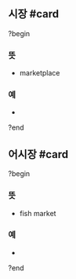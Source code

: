 ## 시장 #card
?begin
### 뜻
- marketplace
### 예
-
?end
<!--SR:!2025-04-19,82,248-->

## 어시장 #card
?begin
### 뜻
- fish market
### 예
-
?end
<!--SR:!2025-07-18,128,230-->
